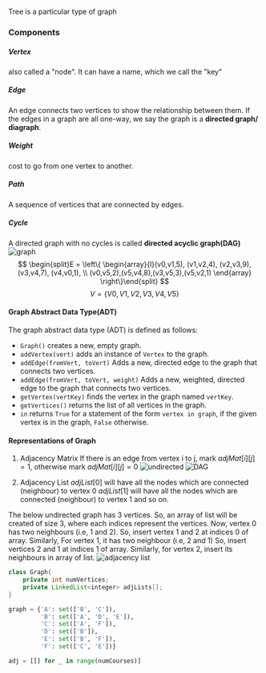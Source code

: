 Tree is a particular type of graph
### Components
##### Vertex
also called a "node". It can have a name, which we call the "key"

##### Edge
An edge connects two vertices to show the relationship between them. If the edges in a graph are all one-way, we say the graph is a **directed graph/ diagraph**. 

##### Weight
cost to go from one vertex to another.

##### Path
A sequence of vertices that are connected by edges.

##### Cycle
A directed graph with no cycles is called **directed acyclic graph(DAG)**
![graph](https://runestone.academy/ns/books/published/pythonds/_images/digraph.png)
$$
\begin{split}E = \left\{ \begin{array}{l}(v0,v1,5), (v1,v2,4), (v2,v3,9), (v3,v4,7), (v4,v0,1), \\
             (v0,v5,2),(v5,v4,8),(v3,v5,3),(v5,v2,1)
             \end{array} \right\}\end{split}
$$
$$
V = \left\{ V0,V1,V2,V3,V4,V5 \right\}
$$

#### Graph Abstract Data Type(ADT)
The graph abstract data type (ADT) is defined as follows:
- `Graph()` creates a new, empty graph.
- `addVertex(vert)` adds an instance of `Vertex` to the graph.
- `addEdge(fromVert, toVert)` Adds a new, directed edge to the graph that connects two vertices.
- `addEdge(fromVert, toVert, weight)` Adds a new, weighted, directed edge to the graph that connects two vertices.
- `getVertex(vertKey)` finds the vertex in the graph named `vertKey`.
- `getVertices()` returns the list of all vertices in the graph.
- `in` returns `True` for a statement of the form `vertex in graph`, if the given vertex is in the graph, `False` otherwise.



#### Representations of Graph
1. Adjacency Matrix
If there is an edge from vertex i to j, mark $adjMat[i][j] = 1$, otherwise mark $adjMat[i][j] = 0$
![undirected](https://media.geeksforgeeks.org/wp-content/uploads/20230727130331/Undirected_to_Adjacency_matrix.png)
![DAG](https://media.geeksforgeeks.org/wp-content/uploads/20230727130528/Directed_to_Adjacency_matrix.png)



2. Adjacency List
$adjList[0]$ will have all the nodes which are connected (neighbour) to vertex 0
$adjList[1]$ will have all the nodes which are connected (neighbour) to vertex 1 and so on.

The below undirected graph has 3 vertices. So, an array of list will be created of size 3, where each indices represent the vertices. Now, vertex 0 has two neighbours (i.e, 1 and 2). So, insert vertex 1 and 2 at indices 0 of array. Similarly, For vertex 1, it has two neighbour (i.e, 2 and 1) So, insert vertices 2 and 1 at indices 1 of array. Similarly, for vertex 2, insert its neighbours in array of list.
![adjacency list](https://media.geeksforgeeks.org/wp-content/uploads/20230727154843/Graph-Representation-of-Undirected-graph-to-Adjacency-List.png)

```java
class Graph{
    private int numVertices;
    private LinkedList<integer> adjLists[];
}
```

```python
graph = {'A': set(['B', 'C']),
         'B': set(['A', 'D', 'E']),
         'C': set(['A', 'F']),
         'D': set(['B']),
         'E': set(['B', 'F']),
         'F': set(['C', 'E'])}
```

```python
adj = [[] for _ in range(numCourses)]
```